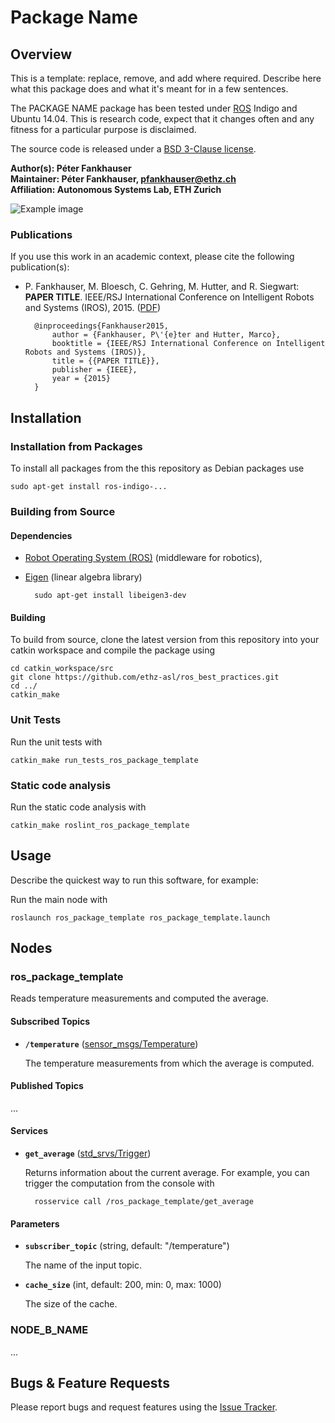 # Package Name

## Overview

This is a template: replace, remove, and add where required. Describe here what this package does and what it's meant for in a few sentences.

The PACKAGE NAME package has been tested under [ROS] Indigo and Ubuntu 14.04. This is research code, expect that it changes often and any fitness for a particular purpose is disclaimed.

The source code is released under a [BSD 3-Clause license](ros_package_template/LICENSE).

**Author(s): Péter Fankhauser   
Maintainer: Péter Fankhauser, pfankhauser@ethz.ch  
Affiliation: Autonomous Systems Lab, ETH Zurich**

![Example image](doc/example.jpg)


### Publications

If you use this work in an academic context, please cite the following publication(s):

* P. Fankhauser, M. Bloesch, C. Gehring, M. Hutter, and R. Siegwart: **PAPER TITLE**. IEEE/RSJ International Conference on Intelligent Robots and Systems (IROS), 2015. ([PDF](http://dx.doi.org/10.3929/ethz-a-010173654))

        @inproceedings{Fankhauser2015,
            author = {Fankhauser, P\'{e}ter and Hutter, Marco},
            booktitle = {IEEE/RSJ International Conference on Intelligent Robots and Systems (IROS)},
            title = {{PAPER TITLE}},
            publisher = {IEEE},
            year = {2015}
        }


## Installation

### Installation from Packages

To install all packages from the this repository as Debian packages use

    sudo apt-get install ros-indigo-...

### Building from Source

#### Dependencies

- [Robot Operating System (ROS)](http://wiki.ros.org) (middleware for robotics),
- [Eigen] (linear algebra library)

		sudo apt-get install libeigen3-dev


#### Building

To build from source, clone the latest version from this repository into your catkin workspace and compile the package using

	cd catkin_workspace/src
	git clone https://github.com/ethz-asl/ros_best_practices.git
	cd ../
	catkin_make


### Unit Tests

Run the unit tests with

	catkin_make run_tests_ros_package_template

### Static code analysis

Run the static code analysis with

	catkin_make roslint_ros_package_template

## Usage

Describe the quickest way to run this software, for example:

Run the main node with

	roslaunch ros_package_template ros_package_template.launch


## Nodes

### ros_package_template

Reads temperature measurements and computed the average.


#### Subscribed Topics

* **`/temperature`** ([sensor_msgs/Temperature])

	The temperature measurements from which the average is computed.


#### Published Topics

...


#### Services

* **`get_average`** ([std_srvs/Trigger])

	Returns information about the current average. For example, you can trigger the computation from the console with

		rosservice call /ros_package_template/get_average


#### Parameters

* **`subscriber_topic`** (string, default: "/temperature")

	The name of the input topic.

* **`cache_size`** (int, default: 200, min: 0, max: 1000)

	The size of the cache.


### NODE_B_NAME

...


## Bugs & Feature Requests

Please report bugs and request features using the [Issue Tracker](https://github.com/ethz-asl/ros_best_practices/issues).


[ROS]: http://www.ros.org
[rviz]: http://wiki.ros.org/rviz
[Eigen]: http://eigen.tuxfamily.org
[std_srvs/Trigger]: http://docs.ros.org/api/std_srvs/html/srv/Trigger.html
[sensor_msgs/Temperature]: http://docs.ros.org/api/sensor_msgs/html/msg/Temperature.html

